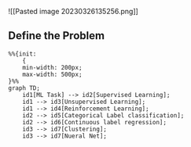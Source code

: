 
![[Pasted image 20230326135256.png]]

## Define the Problem



```mermaid
%%{init: 
	{ 
	min-width: 200px; 
	max-width: 500px;
}%%
graph TD;
	id1[ML Task] --> id2[Supervised Learning];
	id1 --> id3[Unsupervised Learning];
	id1 --> id4[Reinforcement Learning];
	id2 --> id5[Categorical Label classification];
	id2 --> id6[Continuous label regression];
	id3 --> id7[Clustering];
	id3 --> id7[Nueral Net];
```

